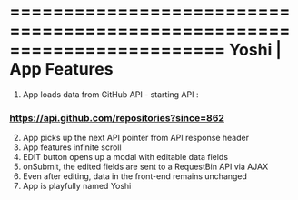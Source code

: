 
========================================================================
Yoshi | App Features
========================================================================

1. App loads data from GitHub API - starting API :

### https://api.github.com/repositories?since=862

2. App picks up the next API pointer from API response header
3. App features infinite scroll
4. EDIT button opens up a modal with editable data fields
5. onSubmit, the edited fields are sent to a RequestBin API via AJAX
6. Even after editing, data in the front-end remains unchanged
7. App is playfully named Yoshi